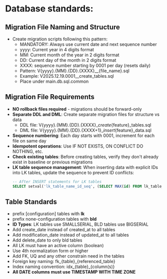 # Database standards:

## Migration File Naming and Structure
- Create migration scripts following this pattern:
  - MANDATORY: Always use current date and next sequence number
  - yyyy: Current year in 4 digits format
  - MM: Current month of the year in 2 digits format
  - DD: Current day of the month in 2 digits format
  - XXXX: sequence number starting by 0001 per day (resets daily)
  - Pattern: V{yyyy}.{MM}.{DD}.{XXXX}__{file_name}.sql
  - Example: V2025.12.19.0001__create_tables.sql
  - Place under main.db.sql.common

## Migration File Requirements
- **NO rollback files required** - migrations should be forward-only
- **Separate DDL and DML**: Create separate migration files for structure vs data
  - DDL file: V{yyyy}.{MM}.{DD}.{XXXX}__create_{feature}_tables.sql
  - DML file: V{yyyy}.{MM}.{DD}.{XXXX+1}__insert_{feature}_data.sql
- **Sequence numbering**: Each day starts with 0001, increment for each file on same day
- **Idempotent operations**: Use IF NOT EXISTS, ON CONFLICT DO NOTHING, etc.
- **Check existing tables**: Before creating tables, verify they don't already exist in baseline or previous migrations
- **LK table sequence management**: When inserting data with explicit IDs into LK tables, update the sequence to prevent ID conflicts:
  ```sql
  -- After INSERT statements for LK tables
  SELECT setval('lk_table_name_id_seq', (SELECT MAX(id) FROM lk_table_name));
  ```

## Table Standards
- prefix [configuration] tables with **lk**
- prefix none-configuration tables with **bld**
- **ID Types**: LK tables use SMALLSERIAL, BLD tables use BIGSERIAL
- Add create_date instead of created_at to all tables
- Add modification_date instead of updated_at to all tables
- Add delete_date to only bld tables
- All LK must have an active column (boolean)
- Use 4th normalization form or higher
- Add FK, UQ and any other constrain need in the tables
- Foreign key naming: fk_{table}_{referenced_table}
- Index naming convention: idx_{table}_{column(s)}
- **All DATE columns must use TIMESTAMP WITH TIME ZONE**
